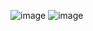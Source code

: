 ![image](https://github.com/user-attachments/assets/5ba843fe-5d10-4213-adf8-2852f126df92)
![image](https://github.com/user-attachments/assets/fa725f0b-b444-495f-a037-28a7a7b2bc92)
